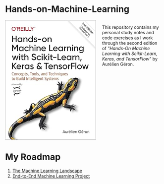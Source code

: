 # Hands-on-Machine-Learning

<div style="display: flex; align-items: flex-start; gap: 20px; margin-bottom: 30px;">
  <img src="imgs/bookcover.jpg" alt="Hands-on-Machine-Learning cover" width="293" height="385" style="object-fit: contain;"/>
  <div>
    <p>
      This repository contains my personal study notes and code exercises as I work through the second edition of <em>"Hands-On Machine Learning with Scikit-Learn, Keras, and TensorFlow"</em> by Aurélien Géron.
    </p>
  </div>
</div>

# My Roadmap
1) [The Machine Learning Landscape](https://github.com/RafaelaAbrahao/Hands-on-Machine-Learning/blob/main/01-Machine-Learning-Landscape.ipynb)
2) [End-to-End Machine Learning Project](https://github.com/RafaelaAbrahao/Hands-on-Machine-Learning/blob/main/02-End-to-End-Machine-Learning-Project.ipynb)